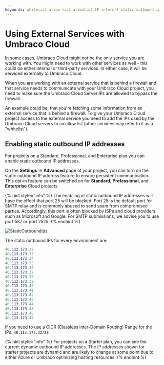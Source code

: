 ```yaml
---
keywords: whitelist allow list allowlist IP internal static outbound ips
---
```


# Using External Services with Umbraco Cloud

In some cases, Umbraco Cloud might not be the only service you are working with. You might need to work with other services as well - this could be either internal or third-party services. In either case, it will be serviced externally to Umbraco Cloud.

When you are working with an external service that is behind a firewall and that service needs to communicate with your Umbraco Cloud project, you need to make sure the Umbraco Cloud Server IPs are allowed to bypass the firewall.

An example could be, that you're fetching some information from an external service that is behind a firewall. To give your Umbraco Cloud project access to the external service you need to add the IPs used by the Umbraco Cloud servers to an allow list (other services may refer to it as a "whitelist").

## Enabling static outbound IP addresses

For projects on a Standard, Professional, and Enterprise plan you can enable static outbound IP addresses.

On the **Settings** -> **Advanced** page of your project, you can turn on the static outbound IP address feature to ensure persistent communication. This opt-in feature can be switched on for **Standard**, **Professional**, and **Enterprise** Cloud projects.

{% hint style="info" %}
The enabling of static outbound IP addresses will have the effect that port 25 will be blocked. Port 25 is the default port for SMTP relay and is commonly abused to send spam from compromised parties. Accordingly, this port is often blocked by ISPs and cloud providers such as Microsoft and Google. For SMTP submissions, we advise you to use port 587 or port 2525.
{% endhint %}

![StaticOutboundIps](https://user-images.githubusercontent.com/93588665/158338313-c433c994-71a5-40f5-a947-4947df23a0cf.gif)

The static outbound IPs for every environment are:

```cs
40.113.173.32
40.113.173.33
40.113.173.34
40.113.173.35
40.113.173.36
40.113.173.37
40.113.173.38
40.113.173.39
40.113.173.40
40.113.173.41
40.113.173.42
40.113.173.43
40.113.173.44
40.113.173.45
40.113.173.46
40.113.173.47
```

If you need to use a CIDR (Classless Inter-Domain Routing) Range for the IPs: `40.113.173.32/28`

{% hint style="info" %}
For projects on a Starter plan, you can see the current dynamic outbound IP addresses. The IP addresses shown for starter projects are dynamic and are likely to change at some point due to either Azure or Umbraco optimizing hosting resources.
{% endhint %}
